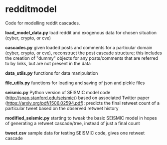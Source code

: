 # redditmodel

Code for modelling reddit cascades.

**load_model_data.py** load reddit and exogenous data for chosen situation (cyber, crypto, or cve)

**cascades.py** given loaded posts and comments for a particular domain (cyber, crypto, or cve), reconstruct the post cascade structure; this includes the creation of "dummy" objects for any posts/comments that are referred to by links, but are not present in the data

**data_utils.py** functions for data manipulation

**file_utils.py** functions for loading and saving of json and pickle files

**seismic.py** Python version of SEISMIC model code (http://snap.stanford.edu/seismic/) based on associated Twitter paper (https://arxiv.org/pdf/1506.02594.pdf); predicts the final retweet count of a particular tweet based on the observed retweet history

**modified_seismic.py** starting to tweak the basic SEISMIC model in hopes of generating a retweet cascade/tree, instead of just a final count

**tweet.csv** sample data for testing SEISMIC code, gives one retweet cascade
